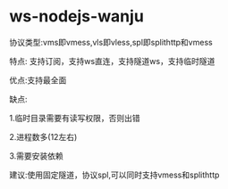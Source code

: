 # ws-nodejs-wanju

协议类型:vms即vmess,vls即vless,spl即splithttp和vmess

特点: 支持订阅，支持ws直连，支持隧道ws，支持临时隧道

优点:支持最全面

缺点:

1.临时目录需要有读写权限，否则出错

2.进程数多(12左右)

3.需要安装依赖

建议:使用固定隧道，协议spl,可以同时支持vmess和splithttp
